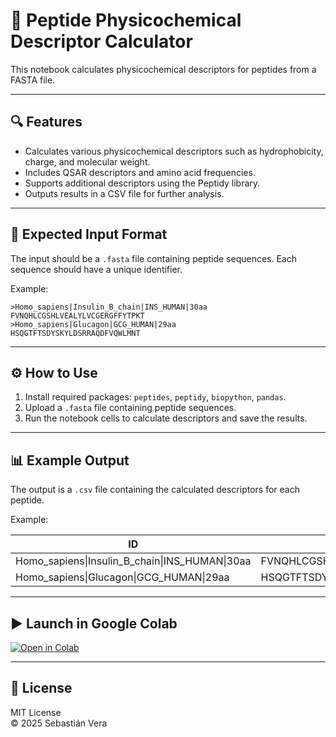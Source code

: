 # 🧬 Peptide Physicochemical Descriptor Calculator

This notebook calculates physicochemical descriptors for peptides from a FASTA file.

---

## 🔍 Features

- Calculates various physicochemical descriptors such as hydrophobicity, charge, and molecular weight.
- Includes QSAR descriptors and amino acid frequencies.
- Supports additional descriptors using the Peptidy library.
- Outputs results in a CSV file for further analysis.

---

## 📁 Expected Input Format

The input should be a `.fasta` file containing peptide sequences. Each sequence should have a unique identifier.

Example:

```
>Homo_sapiens|Insulin_B_chain|INS_HUMAN|30aa
FVNQHLCGSHLVEALYLVCGERGFFYTPKT
>Homo_sapiens|Glucagon|GCG_HUMAN|29aa
HSQGTFTSDYSKYLDSRRAQDFVQWLMNT
```

---

## ⚙️ How to Use

1. Install required packages: `peptides`, `peptidy`, `biopython`, `pandas`.
2. Upload a `.fasta` file containing peptide sequences.
3. Run the notebook cells to calculate descriptors and save the results.

---

## 📊 Example Output

The output is a `.csv` file containing the calculated descriptors for each peptide.

Example:

| ID                                   | Sequence                              | length_peptide | boman_index_peptides | hydrophobic_moment_peptides | hydrophobicity_index_peptides | charge_peptides | molecular_weight_peptides |
|-------------------------------------|----------------------------------------|----------------|-----------------------|-----------------------------|-------------------------------|-----------------|---------------------------|
| Homo_sapiens\|Insulin_B_chain\|INS_HUMAN\|30aa | FVNQHLCGSHLVEALYLVCGERGFFYTPKT       | 30             | 0.549                | 0.491                       | 0.22                          | 0.057           | 3429.96                   |
| Homo_sapiens\|Glucagon\|GCG_HUMAN\|29aa       | HSQGTFTSDYSKYLDSRRAQDFVQWLMNT        | 29             | 2.889                | 0.843                       | -0.99                         | 0.088           | 3482.79                   |


---

## ▶️ Launch in Google Colab

[![Open in Colab](https://colab.research.google.com/assets/colab-badge.svg)](https://colab.research.google.com/github/verasand/peptides_descriptors_calculator/blob/main/descriptors_calculator.ipynb)

---

## 📄 License

MIT License  
© 2025 Sebastián Vera